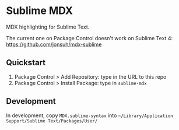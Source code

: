 # Sublime MDX

MDX highlighting for Sublime Text.

The current one on Package Control doesn't work on Sublime Text 4: https://github.com/jonsuh/mdx-sublime

## Quickstart

1. Package Control > Add Repository: type in the URL to this repo
1. Package Control > Install Package: type in `sublime-mdx`

## Development

In development, copy `MDX.sublime-syntax` into `~/Library/Application Support/Sublime Text/Packages/User/`

